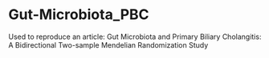 # Gut-Microbiota_PBC
Used to reproduce an article:  Gut Microbiota and Primary Biliary Cholangitis:  A Bidirectional Two-sample Mendelian Randomization Study
